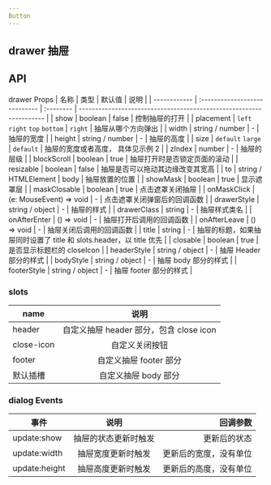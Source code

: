 ```yaml
---
Button
---
```


<script setup>
import { ref } from 'vue'
</script>

## drawer 抽屉

<preview path="./demos/drawer/drawer-demo1.vue" title="不同方向" description="抽屉弹出的方式分为 左  上  右  下四种方式，默认是从右侧弹出。"></preview>
<preview path="./demos/drawer/drawer-demo2.vue" title="设置抽屉的宽高" description="width / height / size 的区别"></preview>
<preview path="./demos/drawer/drawer-demo3.vue" title="可拖拽" description=""></preview>
<preview path="./demos/drawer/drawer-demo4.vue" title="多层嵌套的抽屉" description=""></preview>
<preview path="./demos/drawer/drawer-demo5.vue" title="在容器内部打开抽屉" description=""></preview>
<preview path="./demos/drawer/drawer-demo6.vue" title="" description="props.title 和 slots.header 同时存在时，slot优先级更高"></preview>
<preview path="./demos/drawer/drawer-demo7.vue" title="自定义内容" description=""></preview>
<preview path="./demos/drawer/drawer-demo8.vue" title="自定义内容" description="使用自定义样式覆盖原有的样式"></preview>

## API

drawer Props
| 名称 | 类型 | 默认值 | 说明 |
| ------------ | :---------------------------- | :-------- | ------------------------------------------------------------------- |
| show | boolean | false | 控制抽屉的打开 |
| placement | `left` `right` `top` `bottom` | `right` | 抽屉从哪个方向弹出 |
| width | string / number | - | 抽屉的宽度 |
| height | string / number | - | 抽屉的高度 |
| size | `default` `large` | `default` | 抽屉的宽度或者高度， 具体见示例 2 |
| zIndex | number | - | 抽屉的层级 |
| blockScroll | boolean | true | 抽屉打开时是否锁定页面的滚动 |
| resizable | boolean | false | 抽屉是否可以拖动其边缘改变其宽高 |
| to | string / HTMLElement | body | 抽屉放置的位置 |
| showMask | boolean | true | 显示遮罩层 |
| maskClosable | boolean | true | 点击遮罩关闭抽屉 |
| onMaskClick | (e: MouseEvent) => void | - | 点击遮罩关闭弹窗后的回调函数 |
| drawerStyle | string / object | - | 抽屉的样式 |
| drawerClass | string | - | 抽屉样式类名 |
| onAfterEnter | () => void | - | 抽屉打开后调用的回调函数 |
| onAfterLeave | () => void | - | 抽屉关闭后调用的回调函数 |
| title | string | - | 抽屉的标题，如果抽屉同时设置了 title 和 slots.header，以 title 优先 |
| closable | boolean | true | 是否显示标题栏的 closeIcon |
| headerStyle | string / object | - | 抽屉 Header 部分的样式 |
| bodyStyle | string / object | - | 抽屉 body 部分的样式 |
| footerStyle | string / object | - | 抽屉 footer 部分的样式 |

### slots

| name       |                  说明                   |
| ---------- | :-------------------------------------: |
| header     | 自定义抽屉 header 部分，包含 close icon |
| close-icon |             自定义关闭按钮              |
| footer     |         自定义抽屉 footer 部分          |
| 默认插槽   |          自定义抽屉 body 部分           |

### dialog Events

| 事件          |         说明         |               回调参数 |
| ------------- | :------------------: | ---------------------: |
| update:show   | 抽屉的状态更新时触发 |           更新后的状态 |
| update:width  |  抽屉宽度更新时触发  | 更新后的宽度，没有单位 |
| update:height |  抽屉高度更新时触发  | 更新后的高度，没有单位 |
